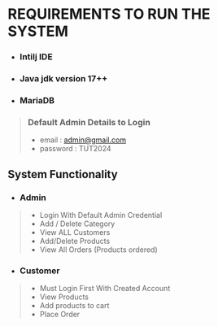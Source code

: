 
# REQUIREMENTS TO RUN THE SYSTEM

- ### Intilj IDE
- ### Java jdk version 17++
- ### MariaDB

> ### Default Admin Details to Login
> - email : admin@gmail.com
> - password : TUT2024

## System Functionality 
 - ### Admin
> - Login With Default Admin Credential
> - Add / Delete Category
> - View ALL Customers
> - Add/Delete Products
> - View All Orders (Products ordered)
- ### Customer
> - Must Login First With Created Account
> - View Products
> - Add products to cart
> - Place Order


[//]: # ()
[//]: # ()
[//]: # (# DB LINK)

[//]: # (https://phpmyadmin.freedb.tech/index.php?route=/database/structure&db=freedb_kotashop)

[//]: # ()
[//]: # (## Guide )

[//]: # ()
[//]: # (https://www.youtube.com/watch?v=l0ZEGOsYm3E&list=PLbtI3_MArDOlnBkBS-O04_YNIaZG4yetn&index=18)

[//]: # ()
[//]: # (## Customer)

[//]: # (![Screenshot &#40;1&#41;]&#40;https://github.com/Jakaza/kotashop/assets/69904835/2a954df9-afc8-42c7-95ed-466d0bff9ad7&#41;)

[//]: # ()
[//]: # (## Admin)

[//]: # (![Screenshot &#40;2&#41;]&#40;https://github.com/Jakaza/kotashop/assets/69904835/0304a91c-b569-435d-8e5d-e423af2a0bc3&#41;)

[//]: # ()
[//]: # ()
[//]: # (![Screenshot &#40;3&#41;]&#40;https://github.com/Jakaza/kotashop/assets/69904835/e37633c6-e1fb-45b5-88e8-b6d30b84c81d&#41;)
